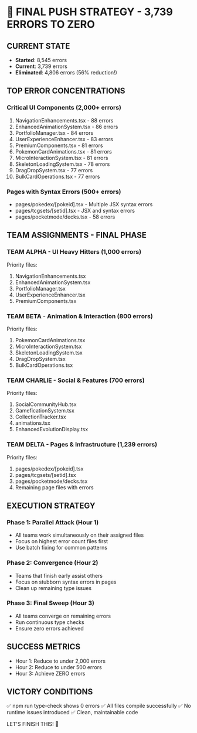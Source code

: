 # 🚀 FINAL PUSH STRATEGY - 3,739 ERRORS TO ZERO

## CURRENT STATE
- **Started**: 8,545 errors
- **Current**: 3,739 errors
- **Eliminated**: 4,806 errors (56% reduction!)

## TOP ERROR CONCENTRATIONS

### Critical UI Components (2,000+ errors)
1. NavigationEnhancements.tsx - 88 errors
2. EnhancedAnimationSystem.tsx - 86 errors
3. PortfolioManager.tsx - 84 errors
4. UserExperienceEnhancer.tsx - 83 errors
5. PremiumComponents.tsx - 81 errors
6. PokemonCardAnimations.tsx - 81 errors
7. MicroInteractionSystem.tsx - 81 errors
8. SkeletonLoadingSystem.tsx - 78 errors
9. DragDropSystem.tsx - 77 errors
10. BulkCardOperations.tsx - 77 errors

### Pages with Syntax Errors (500+ errors)
- pages/pokedex/[pokeid].tsx - Multiple JSX syntax errors
- pages/tcgsets/[setid].tsx - JSX and syntax errors
- pages/pocketmode/decks.tsx - 58 errors

## TEAM ASSIGNMENTS - FINAL PHASE

### TEAM ALPHA - UI Heavy Hitters (1,000 errors)
Priority files:
1. NavigationEnhancements.tsx
2. EnhancedAnimationSystem.tsx
3. PortfolioManager.tsx
4. UserExperienceEnhancer.tsx
5. PremiumComponents.tsx

### TEAM BETA - Animation & Interaction (800 errors)
Priority files:
1. PokemonCardAnimations.tsx
2. MicroInteractionSystem.tsx
3. SkeletonLoadingSystem.tsx
4. DragDropSystem.tsx
5. BulkCardOperations.tsx

### TEAM CHARLIE - Social & Features (700 errors)
Priority files:
1. SocialCommunityHub.tsx
2. GameficationSystem.tsx
3. CollectionTracker.tsx
4. animations.tsx
5. EnhancedEvolutionDisplay.tsx

### TEAM DELTA - Pages & Infrastructure (1,239 errors)
Priority files:
1. pages/pokedex/[pokeid].tsx
2. pages/tcgsets/[setid].tsx
3. pages/pocketmode/decks.tsx
4. Remaining page files with errors

## EXECUTION STRATEGY

### Phase 1: Parallel Attack (Hour 1)
- All teams work simultaneously on their assigned files
- Focus on highest error count files first
- Use batch fixing for common patterns

### Phase 2: Convergence (Hour 2)
- Teams that finish early assist others
- Focus on stubborn syntax errors in pages
- Clean up remaining type issues

### Phase 3: Final Sweep (Hour 3)
- All teams converge on remaining errors
- Run continuous type checks
- Ensure zero errors achieved

## SUCCESS METRICS
- Hour 1: Reduce to under 2,000 errors
- Hour 2: Reduce to under 500 errors
- Hour 3: Achieve ZERO errors

## VICTORY CONDITIONS
✅ npm run type-check shows 0 errors
✅ All files compile successfully
✅ No runtime issues introduced
✅ Clean, maintainable code

LET'S FINISH THIS! 💪